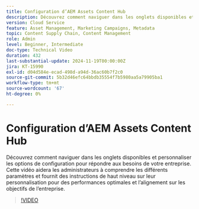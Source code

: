 ```yaml
---
title: Configuration d’AEM Assets Content Hub
description: Découvrez comment naviguer dans les onglets disponibles et personnaliser les options de configuration pour répondre aux besoins de votre entreprise.
version: Cloud Service
feature: Asset Management, Marketing Campaigns, Metadata
topic: Content Supply Chain, Content Management
role: Admin
level: Beginner, Intermediate
doc-type: Technical Video
duration: 432
last-substantial-update: 2024-11-19T00:00:00Z
jira: KT-15990
exl-id: d04d584e-ecad-498d-a94d-36ac60b7f2c0
source-git-commit: 5b32d46efc64bbdb35554f7b5980aa5a79905ba1
workflow-type: tm+mt
source-wordcount: '67'
ht-degree: 0%

---
```


# Configuration d’AEM Assets Content Hub

Découvrez comment naviguer dans les onglets disponibles et personnaliser les options de configuration pour répondre aux besoins de votre entreprise. Cette vidéo aidera les administrateurs à comprendre les différents paramètres et fournit des instructions de haut niveau sur leur personnalisation pour des performances optimales et l’alignement sur les objectifs de l’entreprise.

>[!VIDEO](https://video.tv.adobe.com/v/3439311/?learn=on&enablevpops)
